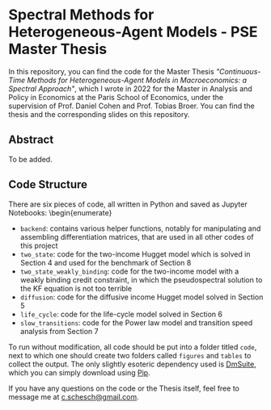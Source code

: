 # Spectral Methods for Heterogeneous-Agent Models - PSE Master Thesis

In this repository, you can find the code for the Master Thesis _"Continuous-Time Methods for Heterogeneous-Agent Models in Macroeconomics: a Spectral Approach"_, which I wrote in 2022 for the Master in Analysis and Policy in Economics at the Paris School of Economics, under the supervision of Prof. Daniel Cohen and Prof. Tobias Broer. You can find the thesis and the corresponding slides on this repository.

## Abstract

To be added.

## Code Structure

There are six pieces of code, all written in Python and saved as Jupyter Notebooks:
\begin{enumerate}
* `backend`: contains various helper functions, notably for manipulating and assembling differentiation matrices, that are used in all other codes of this project
* `two_state`: code for the two-income Hugget model which is solved in Section 4 and used for the benchmark of Section 8
* `two_state_weakly_binding`: code for the two-income model with a weakly binding credit constraint, in which the pseudospectral solution to the KF equation is not too terrible
* `diffusion`: code for the diffusive income Hugget model solved in Section 5
* `life_cycle`: code for the life-cycle model solved in Section 6
* `slow_transitions`: code for the Power law model and transition speed analysis from Section 7

To run without modification, all code should be put into a folder titled `code`, next to which one should create two folders called `figures` and `tables` to collect the output. The only slightly esoteric dependency used is [DmSuite](https://github.com/labrosse/dmsuite), which you can simply download using [Pip](https://pypi.org/project/dmsuite/).

If you have any questions on the code or the Thesis itself, feel free to message me at c.schesch@gmail.com.
